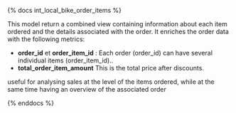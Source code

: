 {% docs int_local_bike_order_items %}

This model return a combined view containing information about each item ordered and the details associated with the order. It enriches the order data with the following metrics:
- **order_id** et **order_item_id** : Each order (order_id) can have several individual items (order_item_id)..
- **total_order_item_amount** This is the total price after discounts.

useful for analysing sales at the level of the items ordered, while at the same time having an overview of the associated order

{% enddocs %}
